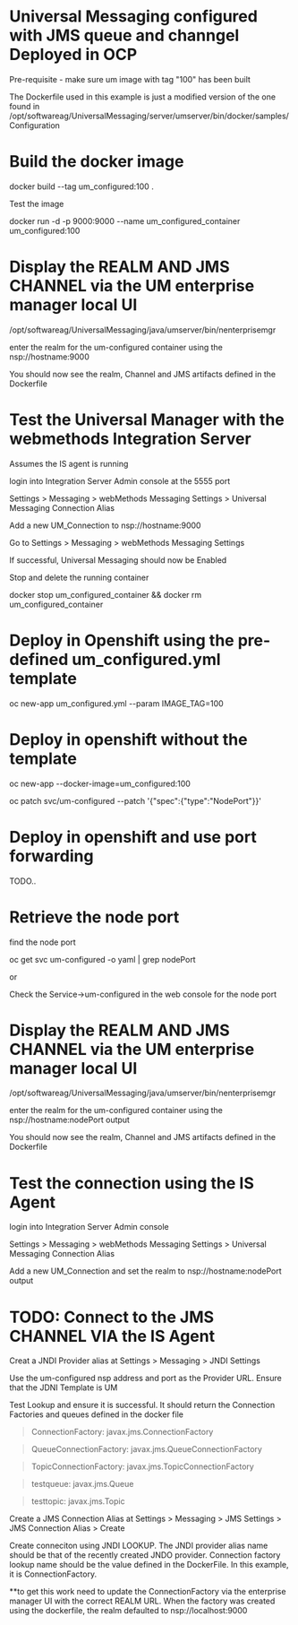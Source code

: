 # Universal Messaging configured with JMS queue and channgel Deployed in OCP

Pre-requisite - make sure um image with tag "100" has been built

The Dockerfile used in this example is just a modified version of the one found in /opt/softwareag/UniversalMessaging/server/umserver/bin/docker/samples/Configuration


# Build the docker image
docker build --tag um_configured:100 .

Test the image

docker run -d -p 9000:9000 --name um_configured_container um_configured:100

# Display the REALM AND JMS CHANNEL via the UM enterprise manager local UI

/opt/softwareag/UniversalMessaging/java/umserver/bin/nenterprisemgr

enter the realm for the um-configured container using the nsp://hostname:9000

You should now see the realm, Channel and JMS artifacts defined in the Dockerfile

# Test the Universal Manager with the webmethods Integration Server

Assumes the IS agent is running

login into Integration Server Admin console at the 5555 port

Settings > Messaging > webMethods Messaging Settings > Universal Messaging Connection Alias

Add a new UM_Connection to nsp://hostname:9000

Go to Settings > Messaging > webMethods Messaging Settings

If successful, Universal Messaging should now be Enabled

Stop and delete the running container

docker stop um_configured_container && docker rm um_configured_container

# Deploy in Openshift using the pre-defined um_configured.yml template

oc new-app  um_configured.yml --param IMAGE_TAG=100

# Deploy in openshift without the template 

oc new-app --docker-image=um_configured:100

oc patch svc/um-configured --patch '{"spec":{"type":"NodePort"}}'

# Deploy in openshift and use port forwarding

TODO..

# Retrieve the node port

find the node port

 oc get svc um-configured -o yaml | grep nodePort
 
or 

Check the Service->um-configured in the web console for the node port

# Display the REALM AND JMS CHANNEL via the UM enterprise manager local UI

/opt/softwareag/UniversalMessaging/java/umserver/bin/nenterprisemgr

enter the realm for the um-configured container using the nsp://hostname:nodePort output

You should now see the realm, Channel and JMS artifacts defined in the Dockerfile

# Test the connection using the IS Agent

login into Integration Server Admin console

Settings > Messaging > webMethods Messaging Settings > Universal Messaging Connection Alias

Add a new UM_Connection and set the realm to
nsp://hostname:nodePort output


# TODO: Connect to the JMS CHANNEL VIA the IS Agent

Creat a JNDI  Provider alias at Settings > Messaging > JNDI Settings

Use the um-configured nsp address and port as the Provider URL. Ensure that the JDNI Template is UM

Test Lookup and ensure it is successful. It should return the Connection Factories and queues defined in the docker file

  > ConnectionFactory: javax.jms.ConnectionFactory
  
  > QueueConnectionFactory: javax.jms.QueueConnectionFactory 
  
  > TopicConnectionFactory: javax.jms.TopicConnectionFactory
  
  > testqueue: javax.jms.Queue
  
  > testtopic: javax.jms.Topic

Create a JMS Connection Alias at 
Settings > Messaging > JMS Settings > JMS Connection Alias > Create

Create conneciton using JNDI LOOKUP. The JNDI provider alias name should be that of the recently created JNDO provider. Connection factory lookup name should be the value defined in the DockerFile. In this example, it is ConnectionFactory.

**to get this work need to update the ConnectionFactory via the enterprise manager UI with the correct REALM URL. When the factory was created using the dockerfile, the realm defaulted to nsp://localhost:9000


